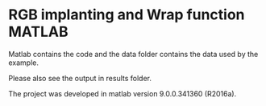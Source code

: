 # RGB implanting and Wrap function MATLAB

Matlab contains the code and the data folder contains the data used by the example.

Please also see the output in results folder.

The project was developed in matlab version 9.0.0.341360 (R2016a).
